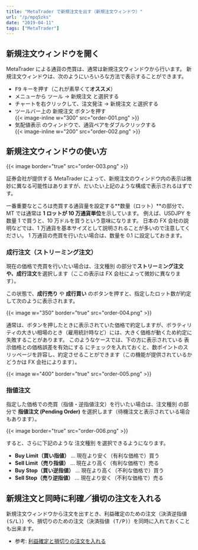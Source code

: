 ```yaml
---
title: "MetaTrader で新規注文を出す（新規注文ウィンドウ）"
url: "/p/mpq5zks"
date: "2019-04-11"
tags: ["MetaTrader"]
---
```


新規注文ウィンドウを開く
----

MetaTrader による通貨の売買は、通常は新規注文ウィンドウから行います。
新規注文ウィンドウは、次のようにいろいろな方法で表示することができます。

* <kbd>F9</kbd> キーを押す（これが素早くて**オススメ**）
* メニューから <samp>ツール</samp> → <samp>新規注文</samp> と選択する
* チャートを右クリックして、<samp>注文発注</samp> → <samp>新規注文</samp> と選択する
* ツールバー上の <samp>新規注文</samp> ボタンを押す<br>{{< image-inline w="300" src="order-001.png" >}}
* <samp>気配値表示</samp> のウィンドウで、通貨ペアをダブルクリックする<br>{{< image-inline w="200" src="order-002.png" >}}


新規注文ウィンドウの使い方
----

{{< image border="true" src="order-003.png" >}}

証券会社が提供する MetaTrader によって、新規注文のウィンドウ内の表示は微妙に異なる可能性はありますが、だいたい上記のような構成で表示されるはずです。

一番重要なところは売買する通貨量を設定する**数量（ロット）**の部分で、MT では通常は **1 ロットが 10 万通貨単位**を示しています。
例えば、USDJPY を数量 1 で買うと、10 万ドルを買うという意味になります。
日本の FX 会社の説明などでは、1 万通貨を基本サイズとして説明されることが多いので注意してください。
1 万通貨の売買を行いたい場合は、数量を 0.1 に設定しておきます。

### 成行注文（ストリーミング注文）

現在の価格で売買を行いたい場合は、<samp>注文種別</samp> の部分で**ストリーミング注文や、成行注文**を選択します（ここの表示は FX 会社によって微妙に異なります）。

この状態で、**成行売り** や **成行買い** のボタンを押すと、指定したロット数が約定して次のように表示されます。

{{< image w="350" border="true" src="order-004.png" >}}

通常は、ボタンを押したときに表示されていた価格で約定しますが、ボラティリティの大きい相場のとき（雇用統計時など）には、大きく価格が動くため約定に失敗することがあります。
このようなケースでは、下の方に表示されている <samp>表示価格との価格誤差を有効にする</samp> にチェックを入れておくと、数ポイントのスリッページを許容し、約定させることができます（この機能が提供されているかどうかは FX 会社によります）。

{{< image w="400" border="true" src="order-005.png" >}}


### 指値注文

指定した価格での売買（指値・逆指値注文）を行いたい場合は、<samp>注文種別</samp> の部分で **指値注文 (Pending Order)** を選択します（待機注文と表示されている場合もあります）。

{{< image border="true" src="order-006.png" >}}

すると、さらに下記のような <samp>注文種別</samp> を選択できるようになります。

* <b>Buy Limit（買い指値）</b> ... 現在より安く（有利な価格で）買う
* <b>Sell Limit（売り指値）</b> ... 現在より高く（有利な価格で）売る
* <b>Buy Stop（買い逆指値）</b> ... 現在より高く（不利な価格で）買う
* <b>Sell Stop（売り逆指値）</b> ... 現在より安く（不利な価格で）売る


新規注文と同時に利確／損切の注文を入れる
---

新規注文ウィンドウから注文を出すとき、利益確定のための注文（<samp>決済逆指値 (S/L)</samp>）や、損切りのための注文（<samp>決済指値 (T/P)</samp>）を同時に入れておくことも出来ます。

* 参考: [利益確定と損切りの注文を入れる](/p/tp5dcrj)

